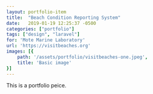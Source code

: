 ```yaml
---
layout: portfolio-item 
title:  "Beach Condition Reporting System"
date:   2019-01-19 12:25:37 -0500
categories: ["portfolio"]
tags: ["design", "laravel"]
for: 'Mote Marine Laboratory'
url: 'https://visitbeaches.org'
images: [{
    path: '/assets/portfolio/visitbeaches-one.jpeg',
    title: 'Basic image'
}]
---
```


This is a portfolio peice.